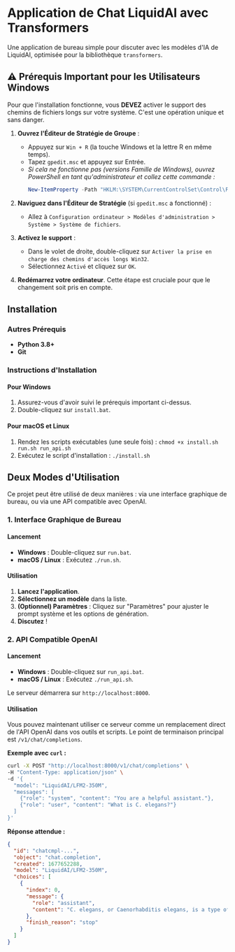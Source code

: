 # Application de Chat LiquidAI avec Transformers

Une application de bureau simple pour discuter avec les modèles d'IA de LiquidAI, optimisée pour la bibliothèque `transformers`.

## ⚠️ Prérequis Important pour les Utilisateurs Windows

Pour que l'installation fonctionne, vous **DEVEZ** activer le support des chemins de fichiers longs sur votre système. C'est une opération unique et sans danger.

1.  **Ouvrez l'Éditeur de Stratégie de Groupe** :
    -   Appuyez sur `Win + R` (la touche Windows et la lettre R en même temps).
    -   Tapez `gpedit.msc` et appuyez sur Entrée.
    -   *Si cela ne fonctionne pas (versions Famille de Windows), ouvrez PowerShell en tant qu'administrateur et collez cette commande :*
        ```powershell
        New-ItemProperty -Path "HKLM:\SYSTEM\CurrentControlSet\Control\FileSystem" -Name "LongPathsEnabled" -Value 1 -PropertyType DWORD -Force
        ```

2.  **Naviguez dans l'Éditeur de Stratégie** (si `gpedit.msc` a fonctionné) :
    -   Allez à `Configuration ordinateur > Modèles d'administration > Système > Système de fichiers`.

3.  **Activez le support** :
    -   Dans le volet de droite, double-cliquez sur `Activer la prise en charge des chemins d'accès longs Win32`.
    -   Sélectionnez `Activé` et cliquez sur `OK`.

4.  **Redémarrez votre ordinateur**. Cette étape est cruciale pour que le changement soit pris en compte.

## Installation

### Autres Prérequis

-   **Python 3.8+**
-   **Git**

### Instructions d'Installation

#### Pour Windows

1.  Assurez-vous d'avoir suivi le prérequis important ci-dessus.
2.  Double-cliquez sur `install.bat`.

#### Pour macOS et Linux

1.  Rendez les scripts exécutables (une seule fois) : `chmod +x install.sh run.sh run_api.sh`
2.  Exécutez le script d'installation : `./install.sh`

## Deux Modes d'Utilisation

Ce projet peut être utilisé de deux manières : via une interface graphique de bureau, ou via une API compatible avec OpenAI.

### 1. Interface Graphique de Bureau

#### Lancement
-   **Windows** : Double-cliquez sur `run.bat`.
-   **macOS / Linux** : Exécutez `./run.sh`.

#### Utilisation
1.  **Lancez l'application**.
2.  **Sélectionnez un modèle** dans la liste.
3.  **(Optionnel) Paramètres** : Cliquez sur "Paramètres" pour ajuster le prompt système et les options de génération.
4.  **Discutez** !

### 2. API Compatible OpenAI

#### Lancement
-   **Windows** : Double-cliquez sur `run_api.bat`.
-   **macOS / Linux** : Exécutez `./run_api.sh`.

Le serveur démarrera sur `http://localhost:8000`.

#### Utilisation

Vous pouvez maintenant utiliser ce serveur comme un remplacement direct de l'API OpenAI dans vos outils et scripts. Le point de terminaison principal est `/v1/chat/completions`.

**Exemple avec `curl` :**

```bash
curl -X POST "http://localhost:8000/v1/chat/completions" \
-H "Content-Type: application/json" \
-d '{
  "model": "LiquidAI/LFM2-350M",
  "messages": [
    {"role": "system", "content": "You are a helpful assistant."},
    {"role": "user", "content": "What is C. elegans?"}
  ]
}'
```

**Réponse attendue :**

```json
{
  "id": "chatcmpl-...",
  "object": "chat.completion",
  "created": 1677652288,
  "model": "LiquidAI/LFM2-350M",
  "choices": [
    {
      "index": 0,
      "message": {
        "role": "assistant",
        "content": "C. elegans, or Caenorhabditis elegans, is a type of nematode worm..."
      },
      "finish_reason": "stop"
    }
  ]
}
```

